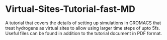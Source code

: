 # Virtual-Sites-Tutorial-fast-MD
A tutorial that covers the details of setting up simulations in GROMACS that treat hydrogens as virtual sites to allow using larger time steps of upto 5fs. Useful files can be found in addition to the tutorial document in PDF format.
